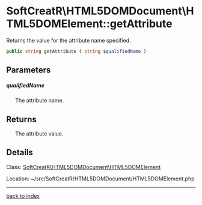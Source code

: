 # SoftCreatR\HTML5DOMDocument\HTML5DOMElement::getAttribute

Returns the value for the attribute name specified.

```php
public string getAttribute ( string $qualifiedName )
```

## Parameters

##### qualifiedName

&nbsp;&nbsp;&nbsp;&nbsp;&nbsp;&nbsp;The attribute name.

## Returns

&nbsp;&nbsp;&nbsp;&nbsp;&nbsp;&nbsp;The attribute value.

## Details

Class: [SoftCreatR\HTML5DOMDocument\HTML5DOMElement](softcreatr.html5domdocument.html5domelement.class.md)

Location: ~/src/SoftCreatR/HTML5DOMDocument/HTML5DOMElement.php

---

[back to index](index.md)

